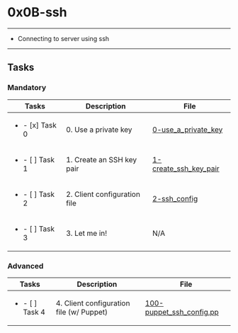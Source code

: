 # 0x0B-ssh

---

* Connecting to server using ssh

---

## Tasks

### Mandatory

| Tasks | Description | File |
| ----- | ------ | -----|
| <ul><li> - [x] Task 0 </li></ul> | 0. Use a private key | [0-use_a_private_key](0-use_a_private_key) |
| <ul><li> - [ ] Task 1 </li></ul> | 1. Create an SSH key pair | [1-create_ssh_key_pair](1-create_ssh_key_pair) |
| <ul><li> - [ ] Task 2 </li></ul> | 2. Client configuration file | [2-ssh_config](2-ssh_config) |
| <ul><li> - [ ] Task 3 | 3. Let me in! | N/A |

### Advanced

| Tasks | Description | File |
| ----- | ------ | -----|
| <ul><li> - [ ] Task 4 </li></ul> | 4. Client configuration file (w/ Puppet) | [100-puppet_ssh_config.pp](100-puppet_ssh_config.pp) |

